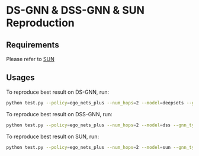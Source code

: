 # DS-GNN & DSS-GNN & SUN Reproduction

## Requirements

Please refer to [SUN](https://github.com/beabevi/SUN)

## Usages

To reproduce best result on DS-GNN, run:

```bash
python test.py --policy=ego_nets_plus --num_hops=2 --model=deepsets --gnn_type=originalgin --dataset=BREC --emb_dim=16 --num_layer=4 --channels=16-16
```

To reproduce best result on DSS-GNN, run:

```bash
python test.py --policy=ego_nets_plus --num_hops=2 --model=dss --gnn_type=originalgin --dataset=BREC --emb_dim=16 --num_layer=4
```

To reproduce best result on SUN, run:

```bash
python test.py --policy=ego_nets_plus --num_hops=2 --model=sun --gnn_type=originalgin --dataset=BREC --emb_dim=16 --num_layer=4
```

